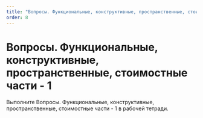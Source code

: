 ```yaml
---
title: "Вопросы. Функциональные, конструктивные, пространственные, стоимостные части - 1"
order: 8
---
```


# Вопросы. Функциональные, конструктивные, пространственные, стоимостные части - 1

Выполните Вопросы. Функциональные, конструктивные, пространственные, стоимостные части - 1 в рабочей тетради.
